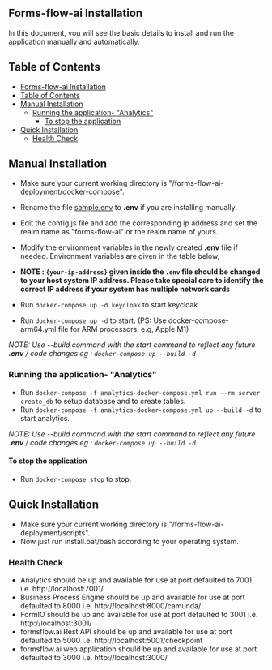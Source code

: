 ## Forms-flow-ai Installation

In this document, you will see the basic details to install and run the application manually and automatically.

## Table of Contents
- [Forms-flow-ai Installation](#forms-flow-ai-installation)
- [Table of Contents](#table-of-contents)
- [Manual Installation](#manual-installation)
  - [Running the application- "Analytics"](#running-the-application--analytics)
    - [To stop the application](#to-stop-the-application)
- [Quick Installation](#quick-installation)
  - [Health Check](#health-check)

   
## Manual Installation

* Make sure your current working directory is "/forms-flow-ai-deployment/docker-compose".
* Rename the file [sample.env](./sample.env) to **.env** if you are installing manually.
* Edit the config.js file and add the corresponding ip address and set the realm name as "forms-flow-ai" or the realm name of yours.
* Modify the environment variables in the newly created **.env** file if needed. Environment variables are given in the table below,
* **NOTE : `{your-ip-address}` given inside the `.env` file should be changed to your host system IP address. Please take special care to identify the correct IP address if your system has multiple network cards**

* Run `docker-compose up -d keycloak` to start keycloak  
* Run `docker-compose up -d` to start. (PS: Use docker-compose-arm64.yml file for ARM processors. e.g, Apple M1) 
                   
*NOTE: Use --build command with the start command to reflect any future **.env** / code changes eg : `docker-compose up --build -d`*


### Running the application- "Analytics"

* Run `docker-compose -f analytics-docker-compose.yml run --rm server create_db` to setup database and to create tables.
* Run `docker-compose -f analytics-docker-compose.yml up --build -d` to start analytics.
   
*NOTE: Use --build command with the start command to reflect any future **.env** / code changes eg : `docker-compose up --build -d`*

#### To stop the application

* Run `docker-compose stop` to stop.


## Quick Installation

* Make sure your current working directory is "/forms-flow-ai-deployment/scripts".
* Now just run install.bat/bash according to your operating system.
  
### Health Check
* Analytics should be up and available for use at port defaulted to 7001 i.e. http://localhost:7001/
* Business Process Engine should be up and available for use at port defaulted to 8000 i.e. http://localhost:8000/camunda/
* FormIO should be up and available for use at port defaulted to 3001 i.e. http://localhost:3001/
* formsflow.ai Rest API should be up and available for use at port defaulted to 5000 i.e. http://localhost:5001/checkpoint
* formsflow.ai web application should be up and available for use at port defaulted to 3000 i.e. http://localhost:3000/


